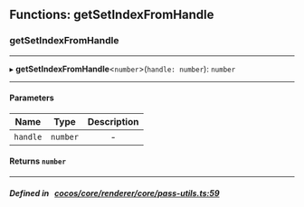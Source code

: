 ## Functions: getSetIndexFromHandle

### getSetIndexFromHandle


___
▸ **getSetIndexFromHandle**<`number`\>(`handle: number`): `number`
___


#### Parameters

| Name | Type | Description |
| :------: | :------: | :------: |
| `handle` | `number` | - |

#### Returns `number` 
___


##### Defined in &nbsp;   [cocos/core/renderer/core/pass-utils.ts:59](https://github.com/cocos-creator/engine/blob/c7bf6b8a9/cocos/core/renderer/core/pass-utils.ts#L59)&nbsp;
